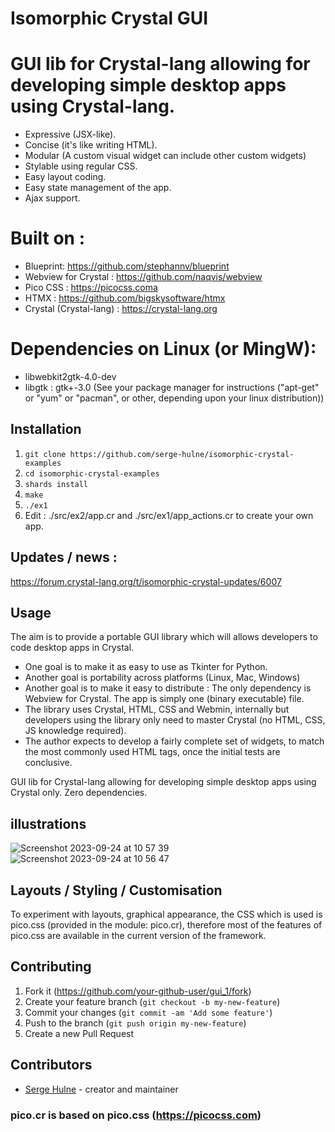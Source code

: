 # Isomorphic Crystal GUI

# GUI lib for Crystal-lang allowing for developing simple desktop apps using Crystal-lang.

- Expressive (JSX-like).
- Concise (it's like writing HTML).
- Modular (A custom visual widget can include other custom widgets)
- Stylable using regular CSS.
- Easy layout coding.
- Easy state management of the app.
- Ajax support.

# Built on :

- Blueprint: https://github.com/stephannv/blueprint
- Webview for Crystal : https://github.com/naqvis/webview
- Pico CSS : https://picocss.coma
- HTMX : https://github.com/bigskysoftware/htmx
- Crystal (Crystal-lang) : https://crystal-lang.org

# Dependencies on Linux (or MingW): 
- libwebkit2gtk-4.0-dev
- libgtk : gtk+-3.0
(See your package manager for instructions ("apt-get" or "yum" or "pacman", or other, depending upon your linux distribution))

## Installation

1. `git clone https://github.com/serge-hulne/isomorphic-crystal-examples`
2. `cd isomorphic-crystal-examples`
3. `shards install`
4. `make`
5. `./ex1`
6. Edit :  ./src/ex2/app.cr and ./src/ex1/app_actions.cr to create your own app.


## Updates / news :
https://forum.crystal-lang.org/t/isomorphic-crystal-updates/6007

## Usage
The aim is to provide a portable GUI library which will allows developers to code desktop apps in Crystal.

- One goal is to make it as easy to use as Tkinter for Python.
- Another goal is portability across platforms (Linux, Mac, Windows)
- Another goal is to make it easy to distribute : The only dependency is Webview for Crystal. The app is simply one (binary executable) file.
- The library uses Crystal, HTML, CSS and Webmin, internally but developers using the library only need to master Crystal (no HTML, CSS, JS knowledge required).
- The author expects to develop a fairly complete set of widgets, to match the most commonly used HTML tags, once the initial tests are conclusive. 
  
GUI lib for Crystal-lang allowing for developing simple desktop apps using Crystal only. Zero dependencies.

## illustrations 
![Screenshot 2023-09-24 at 10 57 39](https://github.com/serge-hulne/Isomorphic-crystal/assets/303502/8a70e436-432a-4d46-a1f4-319a6de1c0ce)
![Screenshot 2023-09-24 at 10 56 47](https://github.com/serge-hulne/Isomorphic-crystal/assets/303502/a8e3f0e6-da5e-4176-88c4-644c1b476b59)


## Layouts / Styling / Customisation
To experiment with layouts, graphical appearance, the CSS which is used is pico.css (provided in the module: pico.cr), therefore most of the features of pico.css are available in the current version of the framework.


## Contributing

1. Fork it (<https://github.com/your-github-user/gui_1/fork>)
2. Create your feature branch (`git checkout -b my-new-feature`)
3. Commit your changes (`git commit -am 'Add some feature'`)
4. Push to the branch (`git push origin my-new-feature`)
5. Create a new Pull Request

## Contributors

- [Serge Hulne](https://github.com/serge-hulne) - creator and maintainer

### pico.cr is based on pico.css (https://picocss.com)
